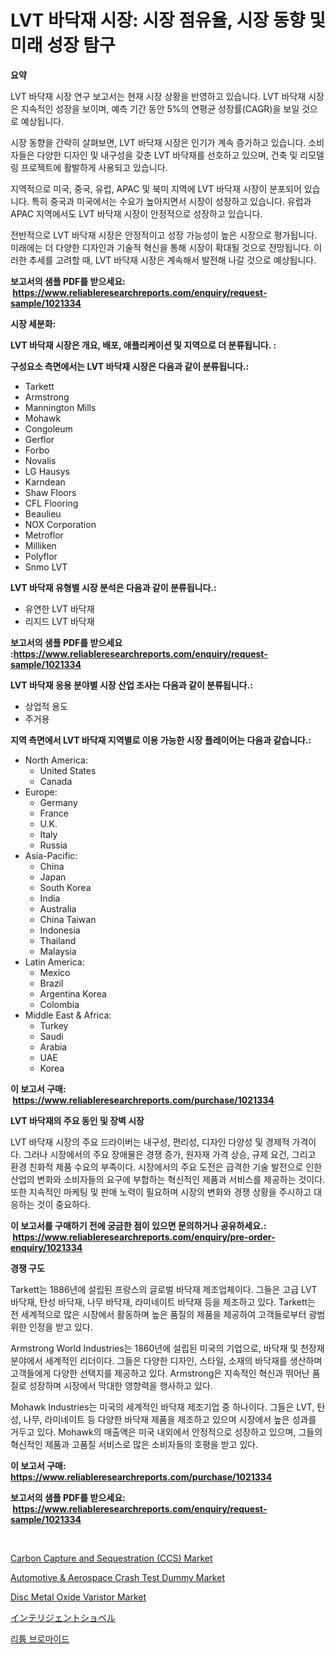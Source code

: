 <p><h1>LVT 바닥재 시장: 시장 점유율, 시장 동향 및 미래 성장 탐구</h1></p><p><strong>요약</strong></p>
<p><p>LVT 바닥재 시장 연구 보고서는 현재 시장 상황을 반영하고 있습니다. LVT 바닥재 시장은 지속적인 성장을 보이며, 예측 기간 동안 5%의 연평균 성장률(CAGR)을 보일 것으로 예상됩니다.</p><p>시장 동향을 간략히 살펴보면, LVT 바닥재 시장은 인기가 계속 증가하고 있습니다. 소비자들은 다양한 디자인 및 내구성을 갖춘 LVT 바닥재를 선호하고 있으며, 건축 및 리모델링 프로젝트에 활발하게 사용되고 있습니다.</p><p>지역적으로 미국, 중국, 유럽, APAC 및 북미 지역에 LVT 바닥재 시장이 분포되어 있습니다. 특히 중국과 미국에서는 수요가 높아지면서 시장이 성장하고 있습니다. 유럽과 APAC 지역에서도 LVT 바닥재 시장이 안정적으로 성장하고 있습니다.</p><p>전반적으로 LVT 바닥재 시장은 안정적이고 성장 가능성이 높은 시장으로 평가됩니다. 미래에는 더 다양한 디자인과 기술적 혁신을 통해 시장이 확대될 것으로 전망됩니다. 이러한 추세를 고려할 때, LVT 바닥재 시장은 계속해서 발전해 나갈 것으로 예상됩니다.</p></p>
<p><strong>보고서의 샘플 PDF를 받으세요: &nbsp;<a href="https://www.reliableresearchreports.com/enquiry/request-sample/1021334">https://www.reliableresearchreports.com/enquiry/request-sample/1021334</a></strong></p>
<p><strong>시장 세분화:</strong></p>
<p><strong> LVT 바닥재 시장은 개요, 배포, 애플리케이션 및 지역으로 더 분류됩니다. :</strong></p>
<p><strong>구성요소 측면에서는 LVT 바닥재 시장은 다음과 같이 분류됩니다.:</strong></p>
<p><ul><li>Tarkett</li><li>Armstrong</li><li>Mannington Mills</li><li>Mohawk</li><li>Congoleum</li><li>Gerflor</li><li>Forbo</li><li>Novalis</li><li>LG Hausys</li><li>Karndean</li><li>Shaw Floors</li><li>CFL Flooring</li><li>Beaulieu</li><li>NOX Corporation</li><li>Metroflor</li><li>Milliken</li><li>Polyflor</li><li>Snmo LVT</li></ul></p>
<p><strong> LVT 바닥재 유형별 시장 분석은 다음과 같이 분류됩니다.:</strong></p>
<p><ul><li>유연한 LVT 바닥재</li><li>리지드 LVT 바닥재</li></ul></p>
<p><strong>보고서의 샘플 PDF를 받으세요 :<a href="https://www.reliableresearchreports.com/enquiry/request-sample/1021334">https://www.reliableresearchreports.com/enquiry/request-sample/1021334</a></strong></p>
<p><strong> LVT 바닥재 응용 분야별 시장 산업 조사는 다음과 같이 분류됩니다.:</strong></p>
<p><ul><li>상업적 용도</li><li>주거용</li></ul></p>
<p><strong>지역 측면에서 LVT 바닥재 지역별로 이용 가능한 시장 플레이어는 다음과 같습니다.:</strong></p>
<p><ul>
    <li>
        North America:
        <ul>
            <li>United States</li>
            <li>Canada</li>
        </ul>
    </li>
    <li>
        Europe:
        <ul>
            <li>Germany</li>
            <li>France</li>
            <li>U.K.</li>
            <li>Italy</li>
            <li>Russia</li>
        </ul>
    </li>
    <li>
        Asia-Pacific:
        <ul>
            <li>China</li>
            <li>Japan</li>
            <li>South Korea</li>
            <li>India</li>
            <li>Australia</li>
            <li>China Taiwan</li>
            <li>Indonesia</li>
            <li>Thailand</li>
            <li>Malaysia</li>
        </ul>
    </li>
    <li>
        Latin America:
        <ul>
            <li>Mexico</li>
            <li>Brazil</li>
            <li>Argentina Korea</li>
            <li>Colombia</li>
        </ul>
    </li>
    <li>
        Middle East & Africa:
        <ul>
            <li>Turkey</li>
            <li>Saudi</li>
            <li>Arabia</li>
            <li>UAE</li>
            <li>Korea</li>
        </ul>
    </li>
    </ul></p>
<p><strong>이 보고서 구매: &nbsp;<a href="https://www.reliableresearchreports.com/purchase/1021334">https://www.reliableresearchreports.com/purchase/1021334</a></strong></p>
<p><strong>LVT 바닥재의 주요 동인 및 장벽 시장</strong></p>
<p><p>LVT 바닥재 시장의 주요 드라이버는 내구성, 편리성, 디자인 다양성 및 경제적 가격이다. 그러나 시장에서의 주요 장애물은 경쟁 증가, 원자재 가격 상승, 규제 요건, 그리고 환경 친화적 제품 수요의 부족이다. 시장에서의 주요 도전은 급격한 기술 발전으로 인한 산업의 변화와 소비자들의 요구에 부합하는 혁신적인 제품과 서비스를 제공하는 것이다. 또한 지속적인 마케팅 및 판매 노력이 필요하며 시장의 변화와 경쟁 상황을 주시하고 대응하는 것이 중요하다.</p></p>
<p><strong>이 보고서를 구매하기 전에 궁금한 점이 있으면 문의하거나 공유하세요.: &nbsp;<a href="https://www.reliableresearchreports.com/enquiry/pre-order-enquiry/1021334">https://www.reliableresearchreports.com/enquiry/pre-order-enquiry/1021334</a></strong></p>
<p><strong>경쟁 구도</strong></p>
<p><p>Tarkett는 1886년에 설립된 프랑스의 글로벌 바닥재 제조업체이다. 그들은 고급 LVT 바닥재, 탄성 바닥재, 나무 바닥재, 라미네이트 바닥재 등을 제조하고 있다. Tarkett는 전 세계적으로 많은 시장에서 활동하며 높은 품질의 제품을 제공하여 고객들로부터 광범위한 인정을 받고 있다.</p><p>Armstrong World Industries는 1860년에 설립된 미국의 기업으로, 바닥재 및 천장재 분야에서 세계적인 리더이다. 그들은 다양한 디자인, 스타일, 소재의 바닥재를 생산하며 고객들에게 다양한 선택지를 제공하고 있다. Armstrong은 지속적인 혁신과 뛰어난 품질로 성장하며 시장에서 막대한 영향력을 행사하고 있다.</p><p>Mohawk Industries는 미국의 세계적인 바닥재 제조기업 중 하나이다. 그들은 LVT, 탄성, 나무, 라미네이트 등 다양한 바닥재 제품을 제조하고 있으며 시장에서 높은 성과를 거두고 있다. Mohawk의 매출액은 미국 내외에서 안정적으로 성장하고 있으며, 그들의 혁신적인 제품과 고품질 서비스로 많은 소비자들의 호평을 받고 있다.</p></p>
<p><strong>이 보고서 구매: &nbsp; <a href="https://www.reliableresearchreports.com/purchase/1021334">https://www.reliableresearchreports.com/purchase/1021334</a></strong></p>
<p><strong>보고서의 샘플 PDF를 받으세요: &nbsp;<a href="https://www.reliableresearchreports.com/enquiry/request-sample/1021334">https://www.reliableresearchreports.com/enquiry/request-sample/1021334</a></strong><strong></strong></p>
<p>&nbsp;</p>
<p><p><a href="https://github.com/juniordelafrance/Market-Research-Report-List-2/blob/main/carbon-capture-and-sequestration-ccs-market.md">Carbon Capture and Sequestration (CCS) Market</a></p><p><a href="https://issuu.com/reportprime-2/docs/automotive-aerospace-crash-test-dummy-market-size-">Automotive & Aerospace Crash Test Dummy Market</a></p><p><a href="https://github.com/rahu1506/Market-Research-Report-List-3/blob/main/disc-metal-oxide-varistor-market.md">Disc Metal Oxide Varistor Market</a></p><p><a href="https://github.com/nxboeu02965442/Market-Research-Report-List-1/blob/main/401993517186.md">インテリジェントショベル</a></p><p><a href="https://github.com/TobyKub4685/Market-Research-Report-List-1/blob/main/336206115926.md">리튬 브로마이드</a></p></p>